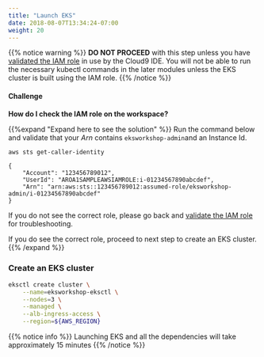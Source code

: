 ```yaml
---
title: "Launch EKS"
date: 2018-08-07T13:34:24-07:00
weight: 20
---
```



{{% notice warning %}}
**DO NOT PROCEED** with this step unless you have [validated the IAM role](/020_prerequisites/workspaceiam/#validate-the-iam-role) in use by the Cloud9 IDE. You will not be able to run the necessary kubectl commands in the later modules unless the EKS cluster is built using the IAM role.
{{% /notice %}}

#### Challenge

**How do I check the IAM role on the workspace?**

{{%expand "Expand here to see the solution" %}}
Run the command below and validate that your _Arn_ contains `eksworkshop-admin`and an Instance Id.

```bash
aws sts get-caller-identity
```

```output
{
    "Account": "123456789012",
    "UserId": "AROA1SAMPLEAWSIAMROLE:i-01234567890abcdef",
    "Arn": "arn:aws:sts::123456789012:assumed-role/eksworkshop-admin/i-01234567890abcdef"
}
```

If you do not see the correct role, please go back and [validate the IAM role](/020_prerequisites/workspaceiam/#validate-the-iam-role) for troubleshooting.

If you do see the correct role, proceed to next step to create an EKS cluster.
{{% /expand %}}

### Create an EKS cluster

```bash
eksctl create cluster \
    --name=eksworkshop-eksctl \
    --nodes=3 \
    --managed \
    --alb-ingress-access \
    --region=${AWS_REGION}
```

{{% notice info %}}
Launching EKS and all the dependencies will take approximately 15 minutes
{{% /notice %}}
